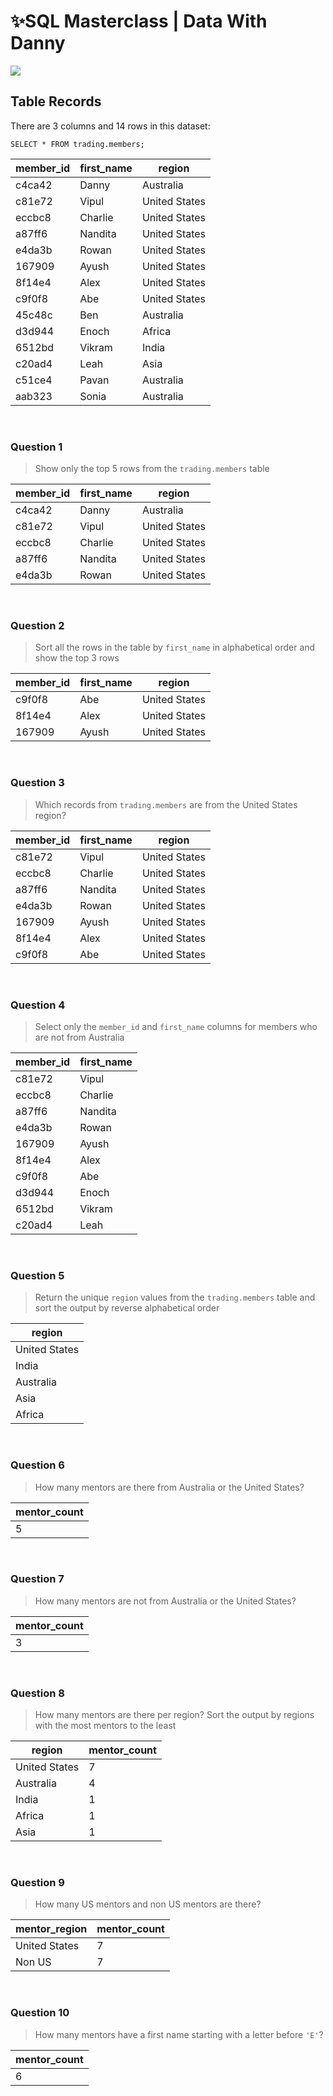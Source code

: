 # ✨SQL Masterclass | Data With Danny
![](https://raw.githubusercontent.com/DataWithDanny/sql-masterclass/main/images/sql-masterclas-banner.png)

## Table Records

There are 3 columns and 14 rows in this dataset:

`SELECT * FROM trading.members;`

| member_id | first_name |    region      |
| --------- | ---------- | -------------- |
| c4ca42    | Danny      | Australia      |
| c81e72    | Vipul      | United States  |
| eccbc8    | Charlie    | United States  |
| a87ff6    | Nandita    | United States  |
| e4da3b    | Rowan      | United States  |
| 167909    | Ayush      | United States  |
| 8f14e4    | Alex       | United States  |
| c9f0f8    | Abe        | United States  |
| 45c48c    | Ben        | Australia      |
| d3d944    | Enoch      | Africa         |
| 6512bd    | Vikram     | India          |
| c20ad4    | Leah       | Asia           |
| c51ce4    | Pavan      | Australia      |
| aab323    | Sonia      | Australia      |
<br>

### Question 1

> Show only the top 5 rows from the `trading.members` table

| member_id | first_name |    region     |
| --------- | ---------- | ------------- |
| c4ca42    | Danny      | Australia     |
| c81e72    | Vipul      | United States |
| eccbc8    | Charlie    | United States |
| a87ff6    | Nandita    | United States |
| e4da3b    | Rowan      | United States |
<br>

### Question 2

> Sort all the rows in the table by `first_name` in alphabetical order and show the top 3 rows

| member_id | first_name |    region     |
| --------- | ---------- | ------------- |
| c9f0f8    | Abe        | United States |
| 8f14e4    | Alex       | United States |
| 167909    | Ayush      | United States |
<br>

### Question 3

> Which records from `trading.members` are from the United States region?

| member_id | first_name |    region     |
| --------- | ---------- | ------------- |
| c81e72    | Vipul      | United States |
| eccbc8    | Charlie    | United States |
| a87ff6    | Nandita    | United States |
| e4da3b    | Rowan      | United States |
| 167909    | Ayush      | United States |
| 8f14e4    | Alex       | United States |
| c9f0f8    | Abe        | United States |
<br>

### Question 4

> Select only the `member_id` and `first_name` columns for members who are not from Australia

| member_id | first_name |
| --------- | ---------- |
| c81e72    | Vipul      |
| eccbc8    | Charlie    |
| a87ff6    | Nandita    |
| e4da3b    | Rowan      |
| 167909    | Ayush      |
| 8f14e4    | Alex       |
| c9f0f8    | Abe        |
| d3d944    | Enoch      |
| 6512bd    | Vikram     |
| c20ad4    | Leah       |
<br>

### Question 5

> Return the unique `region` values from the `trading.members` table and sort the output by reverse alphabetical order

|    region     | 
| ------------- |
| United States |
| India         |
| Australia     |
| Asia          |
| Africa        |
<br>

### Question 6

> How many mentors are there from Australia or the United States?

| mentor_count |
| ------------ |
|            5 |
<br>

### Question 7

> How many mentors are not from Australia or the United States?

| mentor_count |
| ------------ |
|            3 |
<br>

### Question 8

> How many mentors are there per region? Sort the output by regions with the most mentors to the least

|    region     | mentor_count |
| ------------- | ------------ |
| United States |            7 |
| Australia     |            4 |
| India         |            1 |
| Africa        |            1 |
| Asia          |            1 |
<br>

### Question 9

> How many US mentors and non US mentors are there?

| mentor_region | mentor_count |
| ------------- | ------------ |
| United States |            7 |
| Non US        |            7 |
<br>

### Question 10

> How many mentors have a first name starting with a letter before `'E'`?

| mentor_count |
| -------------|
|            6 |
<br>
